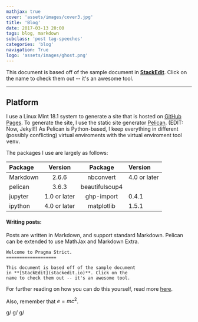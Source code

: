 ```yaml
---
mathjax: true
cover: 'assets/images/cover3.jpg'
title: 'Blog'
date: 2017-03-13 20:00
tags: blog, markdown
subclass: 'post tag-speeches'
categories: 'blog'
navigation: True
logo: 'assets/images/ghost.png'
---
```


This document is based off of the sample document in **[StackEdit](0)**. Click on the name to check them out -- it's an awesome tool.

* * *

## Platform

I use a Linux Mint 18.1 system to generate a site that is hosted on [GitHub Pages](1). To generate the site, I use the static site generator [Pelican](2). (EDIT: Now, Jekyll!) As Pelican is Python-based, I keep everything in different (possibly conflicting) virtual enviroments with the virtual enviroment tool <kbd>venv</kbd>.

The packages I use are largely as follows:

| Package  |    Version   |     Package    | Version      |
| :------- | :----------: | :------------: | :----------- |
| Markdown |     2.6.6    |    nbconvert   | 4.0 or later |
| pelican  |     3.6.3    | beautifulsoup4 |              |
| jupyter  | 1.0 or later |   ghp-import   | 0.4.1        |
| ipython  | 4.0 or later |   matplotlib   | 1.5.1        |

#### <i class="icon-file"></i> Writing posts:

Posts are written in Markdown, and support standard Markdown. Pelican can be extended to use MathJax and Markdown Extra.

    Welcome to Pragma Strict.
    ===================

    This document is based off of the sample document
    in **[StackEdit](stackedit.io)**. Click on the
    name to check them out -- it's an awesome tool.

For further reading on how you can do this yourself, read more [here](3).

Also, remember that $e = mc^2$.

[0]: stackedit.io

[1]: https://www.google.com/search?q=github%20pages

[2]: https://github.com/getpelican/pelican

[3]: https://www.dataquest.io/blog/how-to-setup-a-data-science-blog/

g/
g/
g/
